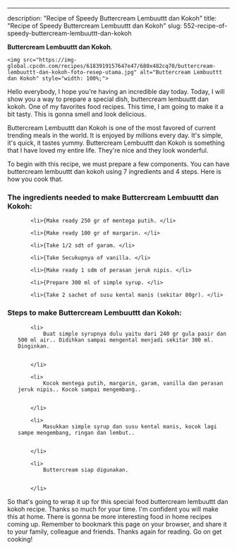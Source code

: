 ---
description: "Recipe of Speedy Buttercream Lembuuttt dan Kokoh"
title: "Recipe of Speedy Buttercream Lembuuttt dan Kokoh"
slug: 552-recipe-of-speedy-buttercream-lembuuttt-dan-kokoh

<p>
	<strong>Buttercream Lembuuttt dan Kokoh</strong>. 
	
</p>
<p>
	
	<img src="https://img-global.cpcdn.com/recipes/6183919157647e47/680x482cq70/buttercream-lembuuttt-dan-kokoh-foto-resep-utama.jpg" alt="Buttercream Lembuuttt dan Kokoh" style="width: 100%;">
	
	
</p>
<p>
	Hello everybody, I hope you're having an incredible day today. Today, I will show you a way to prepare a special dish, buttercream lembuuttt dan kokoh. One of my favorites food recipes. This time, I am going to make it a bit tasty. This is gonna smell and look delicious.
</p>
	
<p>
	Buttercream Lembuuttt dan Kokoh is one of the most favored of current trending meals in the world. It is enjoyed by millions every day. It's simple, it's quick, it tastes yummy. Buttercream Lembuuttt dan Kokoh is something that I have loved my entire life. They're nice and they look wonderful.
</p>
<p>
	
</p>

<p>
To begin with this recipe, we must prepare a few components. You can have buttercream lembuuttt dan kokoh using 7 ingredients and 4 steps. Here is how you cook that.
</p>

<h3>The ingredients needed to make Buttercream Lembuuttt dan Kokoh:</h3>

<ol>
	
		<li>{Make ready 250 gr of mentega putih. </li>
	
		<li>{Make ready 100 gr of margarin. </li>
	
		<li>{Take 1/2 sdt of garam. </li>
	
		<li>{Take Secukupnya of vanilla. </li>
	
		<li>{Make ready 1 sdm of perasan jeruk nipis. </li>
	
		<li>{Prepare 300 ml of simple syrup. </li>
	
		<li>{Take 2 sachet of susu kental manis (sekitar 80gr). </li>
	
</ol>
<p>
	
</p>

<h3>Steps to make Buttercream Lembuuttt dan Kokoh:</h3>

<ol>
	
		<li>
			Buat simple syrupnya dulu yaitu dari 240 gr gula pasir dan 500 ml air.. Didihkan sampai mengental menjadi sekitar 300 ml. Dinginkan.
			
			
		</li>
	
		<li>
			Kocok mentega putih, margarin, garam, vanilla dan perasan jeruk nipis.. Kocok sampai mengembang..
			
			
		</li>
	
		<li>
			Masukkan simple syrup dan susu kental manis, kocok lagi sampe mengembang, ringan dan lembut..
			
			
		</li>
	
		<li>
			Buttercream siap digunakan.
			
			
		</li>
	
</ol>

<p>
	
</p>

<p>
	So that's going to wrap it up for this special food buttercream lembuuttt dan kokoh recipe. Thanks so much for your time. I'm confident you will make this at home. There is gonna be more interesting food in home recipes coming up. Remember to bookmark this page on your browser, and share it to your family, colleague and friends. Thanks again for reading. Go on get cooking!
</p>
